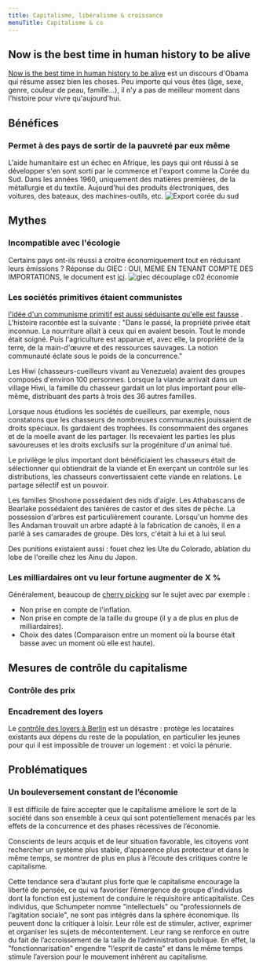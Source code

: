 ```yaml
---
title: Capitalisme, libéralisme & croissance
menuTitle: Capitalisme & co
---
```


## Now is the best time in human history to be alive

[Now is the best time in human history to be alive](https://www.youtube.com/watch?v=nK7AbxTGDSU) est un discours d'Obama
qui résume assez bien les choses. Peu importe qui vous êtes (âge, sexe, genre, couleur de peau, famille...), il n'y a
pas de meilleur moment dans l'histoire pour vivre qu'aujourd'hui.

## Bénéfices

### Permet à des pays de sortir de la pauvreté par eux même

L'aide humanitaire est un échec en Afrique, les pays qui ont réussi à se développer s'en sont sorti par le commerce et
l'export comme la Corée du Sud. Dans les années 1960, uniquement des matières premières, de la métallurgie et du
textile. Aujourd'hui des produits électroniques, des voitures, des bateaux, des machines-outils, etc.
![Export corée du sud](export_coree_du_sud.jpeg)

## Mythes

### Incompatible avec l'écologie

Certains pays ont-ils réussi à croitre économiquement tout en réduisant leurs émissions ?
Réponse du GIEC : OUI, MEME EN TENANT COMPTE DES IMPORTATIONS, le document
est [ici](https://report.ipcc.ch/ar6wg3/pdf/IPCC_AR6_WGIII_FAQ_Chapter_02.pdf).
![giec découplage c02 économie](decouplage_co2.jpeg)

### Les sociétés primitives étaient communistes

[l'idée d'un communisme primitif est aussi séduisante qu'elle est fausse](https://aeon.co/essays/the-idea-of-primitive-communism-is-as-seductive-as-it-is-wrong)
. L'histoire racontée est la suivante : "Dans le passé, la propriété privée était inconnue. La nourriture allait à ceux
qui en avaient besoin. Tout le monde était soigné. Puis l'agriculture est apparue et, avec elle, la propriété de la
terre, de la main-d'œuvre et des ressources sauvages. La notion communauté éclate sous le poids de la concurrence."

Les Hiwi (chasseurs-cueilleurs vivant au Venezuela) avaient des groupes composés d'environ 100 personnes. Lorsque la
viande arrivait dans un village Hiwi, la famille du chasseur gardait un lot plus important pour elle-même, distribuant
des parts à trois des 36 autres familles.

Lorsque nous étudions les sociétés de cueilleurs, par exemple, nous constatons que les chasseurs de nombreuses
communautés jouissaient de droits spéciaux. Ils gardaient des trophées. Ils consommaient des organes et de la moelle
avant de les partager. Ils recevaient les parties les plus savoureuses et les droits exclusifs sur la progéniture d'un
animal tué.

Le privilège le plus important dont bénéficiaient les chasseurs était de sélectionner qui obtiendrait de la viande et En
exerçant un contrôle sur les distributions, les chasseurs convertissaient cette viande en relations. Le partage sélectif
est un pouvoir.

Les familles Shoshone possédaient des nids d'aigle. Les Athabascans de Bearlake possédaient des tanières de castor et
des sites de pêche. La possession d'arbres est particulièrement courante. Lorsqu'un homme des îles Andaman trouvait un
arbre adapté à la fabrication de canoës, il en a parlé à ses camarades de groupe. Dès lors, c'était à lui et à lui seul.

Des punitions existaient aussi : fouet chez les Ute du Colorado, ablation du lobe de l'oreille chez les Ainu du Japon.

### Les milliardaires ont vu leur fortune augmenter de X %

Généralement, beaucoup de [cherry picking](https://twitter.com/ordrespontane/status/1353688204600352768) sur le sujet
avec par exemple :

- Non prise en compte de l'inflation.
- Non prise en compte de la taille du groupe (il y a de plus en plus de milliardaires).
- Choix des dates (Comparaison entre un moment où la bourse était basse avec un moment où elle est haute).

## Mesures de contrôle du capitalisme

### Contrôle des prix

### Encadrement des loyers

Le [contrôle des loyers à Berlin](https://www.bloomberg.com/opinion/articles/2021-03-02/berlin-s-rent-controls-are-proving-to-be-the-disaster-we-feared)
est un désastre : protège les locataires existants aux dépens du reste de la population, en particulier les jeunes pour
qui il est impossible de trouver un logement : et voici la pénurie.

## Problématiques

### Un bouleversement constant de l’économie

Il est difficile de faire accepter que le capitalisme améliore le sort de la société dans son ensemble à ceux qui sont
potentiellement menacés par les effets de la concurrence et des phases récessives de l’économie.

Conscients de leurs acquis et de leur situation favorable, les citoyens vont rechercher un système plus stable,
d’apparence plus protecteur et dans le même temps, se montrer de plus en plus à l’écoute des critiques contre le
capitalisme.

Cette tendance sera d’autant plus forte que le capitalisme encourage la liberté de pensée, ce qui va favoriser
l’émergence de groupe d’individus dont la fonction est justement de conduire le réquisitoire anticapitaliste. Ces
individus, que Schumpeter nomme "intellectuels" ou "professionnels de l’agitation sociale", ne sont pas intégrés dans la
sphère économique. Ils peuvent donc la critiquer à loisir. Leur rôle est de stimuler, activer, exprimer et organiser les
sujets de mécontentement. Leur rang se renforce en outre du fait de l’accroissement de la taille de l’administration
publique. En effet, la "fonctionnarisation" engendre "l’esprit de caste" et dans le même temps stimule l’aversion pour
le mouvement inhérent au capitalisme.